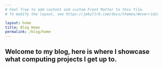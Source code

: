 ```yaml
---
# Feel free to add content and custom Front Matter to this file.
# To modify the layout, see https://jekyllrb.com/docs/themes/#overriding-theme-defaults

layout: home
title: Blog Home
permalink: /blog/home
---
```

## Welcome to my blog, here is where I showcase what computing projects I get up to.
